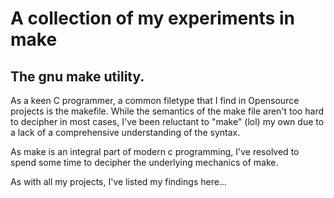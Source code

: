 # A collection of my experiments in make
## The gnu make utility.

As a keen C programmer, a common filetype that I find in Opensource projects is the makefile. While the semantics of the make file aren't too hard to decipher in most cases, I've been reluctant to "make" (lol) my own due to a lack of a comprehensive understanding of the syntax.

As make is an integral part of modern c programming, I've resolved to spend some time to decipher the underlying mechanics of make.

As with all my projects, I've listed my findings here...
